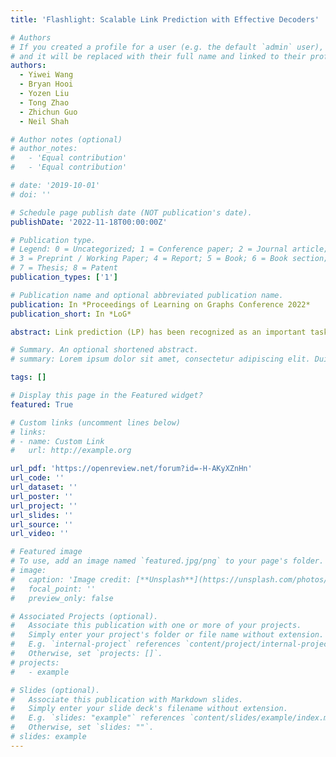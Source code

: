 ```yaml
---
title: 'Flashlight: Scalable Link Prediction with Effective Decoders'

# Authors
# If you created a profile for a user (e.g. the default `admin` user), write the username (folder name) here
# and it will be replaced with their full name and linked to their profile.
authors:
  - Yiwei Wang
  - Bryan Hooi
  - Yozen Liu
  - Tong Zhao
  - Zhichun Guo
  - Neil Shah

# Author notes (optional)
# author_notes:
#   - 'Equal contribution'
#   - 'Equal contribution'

# date: '2019-10-01'
# doi: ''

# Schedule page publish date (NOT publication's date).
publishDate: '2022-11-18T00:00:00Z'

# Publication type.
# Legend: 0 = Uncategorized; 1 = Conference paper; 2 = Journal article;
# 3 = Preprint / Working Paper; 4 = Report; 5 = Book; 6 = Book section;
# 7 = Thesis; 8 = Patent
publication_types: ['1']

# Publication name and optional abbreviated publication name.
publication: In *Proceedings of Learning on Graphs Conference 2022*
publication_short: In *LoG*

abstract: Link prediction (LP) has been recognized as an important task in graph learning with its broad practical applications. A typical application of LP is to retrieve the top scoring neighbors for a given source node, such as the friend recommendation. These services desire the high inference scalability to find the top scoring neighbors from many candidate nodes at low latencies. There are two popular decoders that the recent LP models mainly use to compute the edge scores from node embeddings, the HadamardMLP and Dot Product decoders. After theoretical and empirical analysis, we find that the HadamardMLP decoders are generally more effective for LP. However, HadamardMLP lacks the scalability for retrieving top scoring neighbors on large graphs, since to the best of our knowledge, there does not exist an algorithm to retrieve the top scoring neighbors for HadamardMLP decoders in sublinear complexity. To make HadamardMLP scalable, we propose the Flashlight algorithm to accelerate the top scoring neighbor retrievals for HadamardMLP, a sublinear algorithm that progressively applies approximate maximum inner product search (MIPS) techniques with adaptively adjusted query embeddings. Empirical results show that Flashlight improves the inference speed of LP by more than 100 times on the large OGBL-CITATION2 dataset without sacrificing effectiveness. Our work paves the way for large-scale LP applications with the effective HadamardMLP decoders by greatly accelerating their inference.

# Summary. An optional shortened abstract.
# summary: Lorem ipsum dolor sit amet, consectetur adipiscing elit. Duis posuere tellus ac convallis placerat. Proin tincidunt magna sed ex sollicitudin condimentum.

tags: []

# Display this page in the Featured widget?
featured: True

# Custom links (uncomment lines below)
# links:
# - name: Custom Link
#   url: http://example.org

url_pdf: 'https://openreview.net/forum?id=-H-AKyXZnHn'
url_code: ''
url_dataset: ''
url_poster: ''
url_project: ''
url_slides: ''
url_source: ''
url_video: ''

# Featured image
# To use, add an image named `featured.jpg/png` to your page's folder.
# image:
#   caption: 'Image credit: [**Unsplash**](https://unsplash.com/photos/pLCdAaMFLTE)'
#   focal_point: ''
#   preview_only: false

# Associated Projects (optional).
#   Associate this publication with one or more of your projects.
#   Simply enter your project's folder or file name without extension.
#   E.g. `internal-project` references `content/project/internal-project/index.md`.
#   Otherwise, set `projects: []`.
# projects:
#   - example

# Slides (optional).
#   Associate this publication with Markdown slides.
#   Simply enter your slide deck's filename without extension.
#   E.g. `slides: "example"` references `content/slides/example/index.md`.
#   Otherwise, set `slides: ""`.
# slides: example
---
```


<!-- {{% callout note %}}
Click the _Cite_ button above to demo the feature to enable visitors to import publication metadata into their reference management software.
{{% /callout %}}

{{% callout note %}}
Create your slides in Markdown - click the _Slides_ button to check out the example.
{{% /callout %}} -->

<!-- [pdf](https://dl.acm.org/doi/pdf/10.1145/3340531.3411981)[code](https://github.com/zhichunguo/GraSeq) -->
<!-- Supplementary notes can be added here, including [code, math, and images](https://wowchemy.com/docs/writing-markdown-latex/). -->

